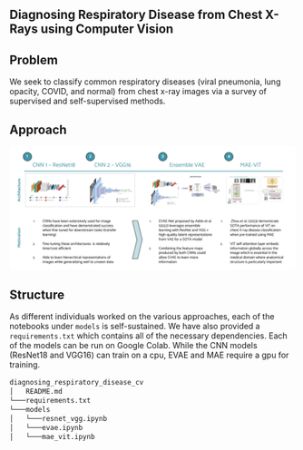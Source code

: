 ## Diagnosing Respiratory Disease from Chest X-Rays using Computer Vision

## Problem
We seek to classify common respiratory diseases (viral pneumonia, lung opacity, COVID, and normal) from chest x-ray images via a survey of supervised and self-supervised methods. 

## Approach
![Screenshot](screenshot.png)


## Structure
As different individuals worked on the various approaches, each of the notebooks under ```models``` is self-sustained. We have also provided a ```requirements.txt``` which contains all of the necessary dependencies. Each of the models can be run on Google Colab. While the CNN models (ResNet18 and VGG16) can train on a cpu, EVAE and MAE require a gpu for training.
```
diagnosing_respiratory_disease_cv
│   README.md
└───requirements.txt
└───models
│   └───resnet_vgg.ipynb
│   └───evae.ipynb
│   └───mae_vit.ipynb
```

